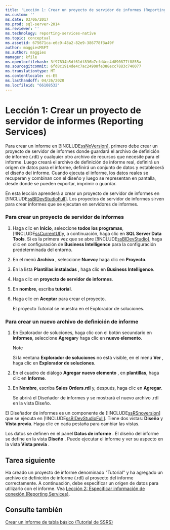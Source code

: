 ```yaml
---
title: 'Lección 1: Crear un proyecto de servidor de informes (Reporting Services) | Microsoft Docs'
ms.custom: ''
ms.date: 03/06/2017
ms.prod: sql-server-2014
ms.reviewer: ''
ms.technology: reporting-services-native
ms.topic: conceptual
ms.assetid: 675671ca-e6c9-48a2-82e9-386778f3a49f
author: maggiesMSFT
ms.author: maggies
manager: kfile
ms.openlocfilehash: 3f97834b5df61df836b7cfd4cc4d890877f8855a
ms.sourcegitcommit: 6fd8c1914de4c7ac24900fe388ecc7883c740077
ms.translationtype: MT
ms.contentlocale: es-ES
ms.lasthandoff: 04/26/2020
ms.locfileid: "66108532"
---
```

# <a name="lesson-1-creating-a-report-server-project-reporting-services"></a>Lección 1: Crear un proyecto de servidor de informes (Reporting Services)
  Para crear un informe en [!INCLUDE[ssNoVersion](../includes/ssnoversion-md.md)], primero debe crear un proyecto de servidor de informes donde guardará el archivo de definición de informe (.rdl) y cualquier otro archivo de recursos que necesite para el informe. Luego creará el archivo de definición de informe real, definirá un origen de datos para el informe, definirá un conjunto de datos y establecerá el diseño del informe. Cuando ejecuta el informe, los datos reales se recuperan y combinan con el diseño y luego se representan en pantalla, desde donde se pueden exportar, imprimir o guardar.  
  
 En esta lección aprenderá a crear un proyecto de servidor de informes en [!INCLUDE[ssBIDevStudioFull](../includes/ssbidevstudiofull-md.md)]. Los proyectos de servidor de informes sirven para crear informes que se ejecutan en servidores de informes.  
  
### <a name="to-create-a-report-server-project"></a>Para crear un proyecto de servidor de informes  
  
1.  Haga clic en **Inicio**, seleccione **todos los programas**, [!INCLUDE[ssCurrentUI](../includes/sscurrentui-md.md)]y, a continuación, haga clic en **SQL Server Data Tools**. Si es la primera vez que se abre [!INCLUDE[ssBIDevStudio](../includes/ssbidevstudio-md.md)], haga clic en configuración de **Business Intelligence** para la configuración predeterminada del entorno.  
  
2.  En el menú **Archivo** , seleccione **Nuevo**y haga clic en **Proyecto**.  
  
3.  En la lista **Plantillas instaladas** , haga clic en **Business Intelligence**.  
  
4.  Haga clic en **proyecto de servidor de informes**.  
  
5.  En **nombre**, escriba **tutorial**.  
  
6.  Haga clic en **Aceptar** para crear el proyecto.  
  
     El proyecto Tutorial se muestra en el Explorador de soluciones.  
  
### <a name="to-create-a-new-report-definition-file"></a>Para crear un nuevo archivo de definición de informe  
  
1.  En Explorador de soluciones, haga clic con el botón secundario en **informes**, seleccione **Agregar**y haga clic en **nuevo elemento**.  
  
    > [!NOTE]  
    >  Si la ventana **Explorador de soluciones** no está visible, en el menú **Ver** , haga clic en **Explorador de soluciones**.  
  
2.  En el cuadro de diálogo **Agregar nuevo elemento** , en **plantillas**, haga clic en **Informe**.  
  
3.  En **Nombre**, escriba **Sales Orders.rdl** y, después, haga clic en **Agregar**.  
  
     Se abrirá el Diseñador de informes y se mostrará el nuevo archivo .rdl en la vista Diseño.  
  
 El Diseñador de informes es un componente de [!INCLUDE[ssRSnoversion](../includes/ssrsnoversion-md.md)] que se ejecuta en [!INCLUDE[ssBIDevStudioFull](../includes/ssbidevstudiofull-md.md)]. Tiene dos vistas: **Diseño** y **Vista previa**. Haga clic en cada pestaña para cambiar las vistas.  
  
 Los datos se definen en el panel **Datos de informe** . El diseño del informe se define en la vista **Diseño** . Puede ejecutar el informe y ver su aspecto en la vista **Vista previa** .  
  
## <a name="next-task"></a>Tarea siguiente  
 Ha creado un proyecto de informe denominado "Tutorial" y ha agregado un archivo de definición de informe (.rdl) al proyecto del informe correctamente. A continuación, debe especificar un origen de datos para utilizarlo con el informe. Vea [Lección 2: Especificar información de conexión &#40;Reporting Services&#41;](lesson-2-specifying-connection-information-reporting-services.md).  
  
## <a name="see-also"></a>Consulte también  
 [Crear un informe de tabla básico &#40;Tutorial de SSRS&#41;](create-a-basic-table-report-ssrs-tutorial.md)  
  
  
